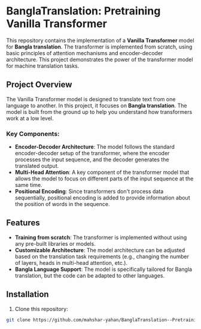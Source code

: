 # BanglaTranslation: Pretraining Vanilla Transformer

This repository contains the implementation of a **Vanilla Transformer** model for **Bangla translation**. The transformer is implemented from scratch, using basic principles of attention mechanisms and encoder-decoder architecture. This project demonstrates the power of the transformer model for machine translation tasks.

## Project Overview

The Vanilla Transformer model is designed to translate text from one language to another. In this project, it focuses on **Bangla translation**. The model is built from the ground up to help you understand how transformers work at a low level.

### Key Components:
- **Encoder-Decoder Architecture**: The model follows the standard encoder-decoder setup of the transformer, where the encoder processes the input sequence, and the decoder generates the translated output.
- **Multi-Head Attention**: A key component of the transformer model that allows the model to focus on different parts of the input sequence at the same time.
- **Positional Encoding**: Since transformers don't process data sequentially, positional encoding is added to provide information about the position of words in the sequence.

## Features
- **Training from scratch**: The transformer is implemented without using any pre-built libraries or models.
- **Customizable Architecture**: The model architecture can be adjusted based on the translation task requirements (e.g., changing the number of layers, heads in multi-head attention, etc.).
- **Bangla Language Support**: The model is specifically tailored for Bangla translation, but the code can be adapted to other languages.

## Installation

1. Clone this repository:

```bash
git clone https://github.com/mahshar-yahan/BanglaTranslation--Pretraining-Vanilla-Transformer.git
